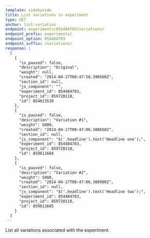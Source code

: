 ```yaml
---
template: sidebyside
title: List variations in experiment
type: GET
anchor: list-variation
endpoint: experiments/854484703/variations/
endpoint_prefix: experiments/
endpoint_option: 854484703
endpoint_suffix: /variations/
response: |
  [
    {
      "is_paused": false,
      "description": "Original",
      "weight": null,
      "created": "2014-04-17T00:47:58.390560Z",
      "section_id": null,
      "js_component": "",
      "experiment_id": 854484703,
      "project_id": 859720118,
      "id": 854613530
    },
    {
      "is_paused": false,
      "description": "Variation #1",
      "weight": 5000,
      "created": "2014-04-17T00:47:06.388650Z",
      "section_id": null,
      "js_component": "$('.headline').text('Headline one');",
      "experiment_id": 854484703,
      "project_id": 859720118,
      "id": 859611684
    },
    {
      "is_paused": false,
      "description": "Variation #2",
      "weight": 5000,
      "created": "2014-04-17T00:47:06.388900Z",
      "section_id": null,
      "js_component": "$('.headline').text('Headline two');",
      "experiment_id": 854484703,
      "project_id": 859720118,
      "id": 859611685
    }
  ]
---
```

List all variations associated with the experiment.
